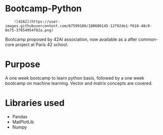 # Bootcamp-Python
        ![42AI](https://user-images.githubusercontent.com/67599180/180600145-12f92de1-f618-48c9-8e75-37854954f82a.png)

Bootcamp proposed by 42AI association, now available as a after common-core project at Paris 42 school.

# Purpose
A one week bootcamp to learn python basis, followed by a one week bootcamp on machine learning.
Vector and matrix concepts are covered.

# Libraries used
- Pandas
- MatPlotLib
- Numpy


